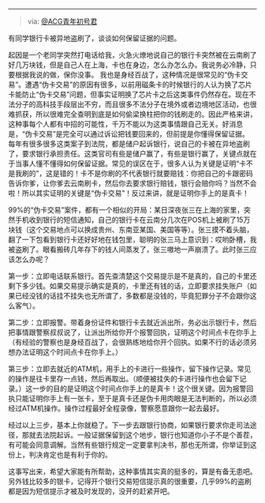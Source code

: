 

---



> via: [@ACG青年初号君](https://weibo.com/u/1885642102?refer_flag=0000015010_&from=feed&loc=nickname)

有同学银行卡被异地盗刷了，谈谈如何保留证据的问题。

起因是一个老同学突然打电话给我，火急火燎地说自己的银行卡突然被在云南刷了好几万块钱，但是自己人在上海，卡也在身边，怎么办怎么办。我说务必冷静，只要根据我说的做，保你没事。
我也是身经百战了，这种情况是很常见的“伪卡交易”。遭遇“伪卡交易”的原因有很多，以前用磁条卡的时候银行的人认为换了芯片卡能防止“伪卡交易”问题，但事实证明换了芯片卡之后这类事件仍然存在。现在不法分子的高科技手段层出不穷，而且很多不法分子在境外或者边境地区活动，也很难抓获，所以很难完全查明到底是如何偷梁换柱把你的钱刷走的。因此严格来讲，这种事每个人都有中招的可能性，千万不能以为这类事情跟自己无关。好消息是，“伪卡交易”是完全可以通过诉讼把钱要回来的，但前提是你懂得保留证据。
每年有很多很多这类案子到法院，都是储户起诉银行，说自己的卡被在异地盗刷了，要求银行承担责任。这类官司有些是储户赢了，有些是银行赢了，关键点就在于当事人懂不懂得如何保留证据。常见的误区在于，很多人认为关键是证明“卡不是我刷的”，这是错的！卡不是你刷的不代表银行就要赔钱：你把自己的卡跟密码告诉你爹，让你爹去云南刷卡，然后你去要求银行赔钱，银行会赔你吗？当然不会啦！所以其实证明的关键是“伪卡交易”！反过来讲，就是证明你手上的是真卡！

99%的“伪卡交易”案件，都有一个相似的开局：某日深夜张三在上海的家里，突然手机收到银行的短信通知，自己的银行卡在云南分几次在POS机上被刷了15万块钱（这个交易地点可以换成贵州、东南亚某国、美国等等）。张三摸不着头脑，翻了一下包看到银行卡还好好地在钱包里，聪明的张三马上意识到：哎哟卧槽，我被盗刷了。眼看搬砖几年存下的钱人间蒸发了，张三嗷地一声崩溃了。此时张三应该怎么办呢？

第一步：立即电话联系银行。首先查清楚这个交易提示是不是真的，自己的卡里还剩下多少钱。如果交易提示确实是真的，卡里还有钱的话，立即要求挂失账户（如果已经没钱的话挂不挂失也无所谓了，多数都是没钱的，毕竟犯罪分子不会跟你这么客气）。

第二步：立即报警。带着身份证件和银行卡去就近派出所，务必出示银行卡，然后把事情跟警察叔叔说了，让派出所给你开个报警回执，证明这个时间点卡在你手上（有经验的警察也是身经百战了，会很熟练地给你开个回执。如果不行的话必须另想办法证明这个时间点卡在你手上。）

第三步：立即去就近的ATM机，用手上的卡进行一些操作，留下操作记录。常见的操作是往卡里存一点钱，然后再取出。（顺便被挂失的卡进行操作也会留下记录。）这一步的目的是证明这个时间点你手上的是真卡！这个很关键。因为报警回执只能证明你手上有一张卡，至于是真卡还是伪卡用肉眼是无法判断的，所以必须经过ATM机操作。操作过程最好全程录像，警察愿意跟你一起去最好。

经过以上三步，基本上你就稳了。下一步去跟银行协商，如果银行要求你走司法途径，那就去法院起诉。一般证据保留到这个地步，银行也知道你小子不是个善茬，有可能会同意调解。当然有些银行规定一定要拿判决书，那也无所谓，你举证到这份上，判决肯定也是有利于你的。

这事写出来，希望大家能有所帮助，这种事情其实真的挺多的，算是有备无患吧。另外钱比较多的银卡，记得开个银行交易短信提示真的很重要，几乎99%的盗刷都是因为短信提示才被及时发现的，没开的赶紧开吧。  